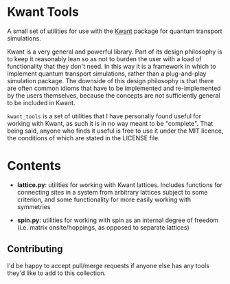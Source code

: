 Kwant Tools
===========

A small set of utilities for use with the [Kwant](http://kwant-project.org/)
package for quantum transport simulations.

Kwant is a very general and powerful library. Part of its design philosophy
is to keep it reasonably lean so as not to burden the user with
a load of functionality that they don't need. In this way it is a framework
in which to implement quantum transport simulations, rather than a
plug-and-play simulation package. The downside of this design philosophy
is that there are often common idioms that have to be implemented and
re-implemented by the users themselves, because the concepts are not
sufficiently general to be included in Kwant.

`kwant_tools` is a set of utilities that I have personally found useful
for working with Kwant, as such it is in no way meant to be "complete".
That being said, anyone who finds it useful is free to use it under the
MIT licence, the conditions of which are stated in the LICENSE file.

Contents
========

+ **lattice.py**: utilities for working with Kwant lattices. Includes
  functions for connecting sites in a system from arbitrary lattices
  subject to some criterion, and some functionality for more easily
  working with symmetries

+ **spin.py**: utilities for working with spin as an internal degree
  of freedom (i.e. matrix onsite/hoppings, as opposed to separate
  lattices)


Contributing
------------
I'd be happy to accept pull/merge requests if anyone else has any tools
they'd like to add to this collection.
